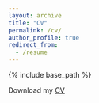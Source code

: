 ```yaml
---
layout: archive
title: "CV"
permalink: /cv/
author_profile: true
redirect_from:
  - /resume
---
```


{% include base_path %}

Download my [CV]("https://matthew-hong.github.io/files/Matt_Hong_BU_Econ_CV.pdf")